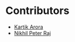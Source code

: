 # Contributors

- [Kartik Arora](http://chipset95.github.io)
- [Nikhil Peter Raj](https://github.com/hav3n)
